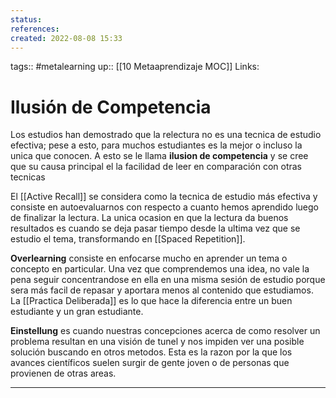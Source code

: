 ```yaml
---
status:
references:
created: 2022-08-08 15:33
---
```

tags:: #metalearning 
up:: [[10 Metaaprendizaje MOC]]
Links: 
# Ilusión de Competencia
Los estudios han demostrado que la relectura no es una tecnica de estudio efectiva; pese a esto, para muchos estudiantes es la mejor o incluso la unica que conocen. A esto se le llama **ilusion de competencia** y se cree que su causa principal el la facilidad de leer en comparación con otras tecnicas

El [[Active Recall]] se considera como la tecnica de estudio más efectiva y consiste en autoevaluarnos con respecto a cuanto hemos aprendido luego de finalizar la lectura. La unica ocasion en que la lectura da buenos resultados es cuando se deja pasar tiempo desde la ultima vez que se estudio el tema, transformando en [[Spaced Repetition]].

**Overlearning** consiste en enfocarse mucho en aprender un tema o concepto en particular. Una vez que comprendemos una idea, no vale la pena seguir concentrandose en ella en una misma sesión de estudio porque sera más facil de repasar y aportara menos al contenido que estudiamos. La [[Practica Deliberada]] es lo que hace la diferencia entre un buen estudiante y un gran estudiante.

**Einstellung** es cuando nuestras concepciones acerca de como resolver un problema resultan en una visión de tunel y nos impiden ver una posible solución buscando en otros metodos. Esta es la razon por la que los avances científicos suelen surgir de gente joven o de personas que provienen de otras areas.
___

